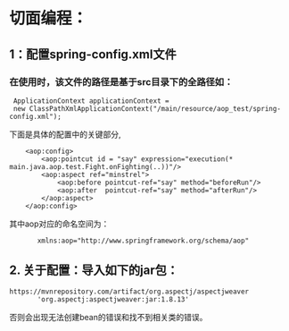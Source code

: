 # 切面编程：
## 1：配置spring-config.xml文件
### 在使用时，该文件的路径是基于src目录下的全路径如：
```
 ApplicationContext applicationContext = 
 new ClassPathXmlApplicationContext("/main/resource/aop_test/spring-config.xml");
```
下面是具体的配置中的关键部分,

```
    <aop:config>
        <aop:pointcut id = "say" expression="execution(* main.java.aop.test.Fight.onFighting(..))"/>
        <aop:aspect ref="minstrel">
            <aop:before pointcut-ref="say" method="beforeRun"/>
            <aop:after  pointcut-ref="say" method="afterRun"/>
        </aop:aspect>
    </aop:config>
```
其中aop对应的命名空间为：
```
       xmlns:aop="http://www.springframework.org/schema/aop"
```



## 2. 关于配置：导入如下的jar包：
```
https://mvnrepository.com/artifact/org.aspectj/aspectjweaver
       'org.aspectj:aspectjweaver:jar:1.8.13'
```
否则会出现无法创建bean的错误和找不到相关类的错误。